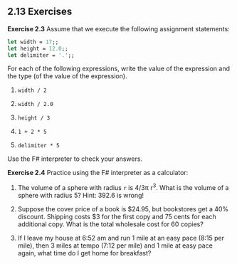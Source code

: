 ## 2.13 Exercises

**Exercise 2.3** Assume that we execute the following assignment statements:
``` fsharp
let width = 17;;
let height = 12.0;;
let delimiter = '.';;
```
For each of the following expressions, write the value of the
expression and the type (of the value of the expression).

1. `width / 2`

2. `width / 2.0`

3. `height / 3`

4. `1 + 2 * 5`

5. `delimiter * 5`

Use the F# interpreter to check your answers.

**Exercise 2.4** Practice using the F# interpreter as a calculator: 

1. The volume of a sphere with radius `r` is 4/3π r<sup>3</sup>.
  What is the volume of a sphere with radius 5? Hint: 392.6 is wrong!

2. Suppose the cover price of a book is $24.95, but bookstores get a
  40% discount.  Shipping costs $3 for the first copy and 75 cents
  for each additional copy.  What is the total wholesale cost for
  60 copies?

3. If I leave my house at 6:52 am and run 1 mile at an easy pace
  (8:15 per mile), then 3 miles at tempo (7:12 per mile) and 1 mile at
  easy pace again, what time do I get home for breakfast?